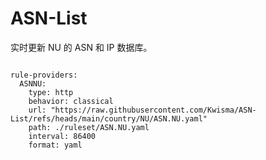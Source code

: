 
# ASN-List

实时更新 NU 的 ASN 和 IP 数据库。

<pre><code class="language-javascript">
rule-providers:
  ASNNU:
    type: http
    behavior: classical
    url: "https://raw.githubusercontent.com/Kwisma/ASN-List/refs/heads/main/country/NU/ASN.NU.yaml"
    path: ./ruleset/ASN.NU.yaml
    interval: 86400
    format: yaml
</code></pre>